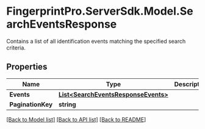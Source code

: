 # FingerprintPro.ServerSdk.Model.SearchEventsResponse
Contains a list of all identification events matching the specified search criteria.

## Properties

Name | Type | Description | Notes
------------ | ------------- | ------------- | -------------
**Events** | [**List&lt;SearchEventsResponseEvents&gt;**](SearchEventsResponseEvents.md) |  | [optional] 
**PaginationKey** | **string** |  | [optional] 

[[Back to Model list]](../README.md#documentation-for-models) [[Back to API list]](../README.md#documentation-for-api-endpoints) [[Back to README]](../README.md)


